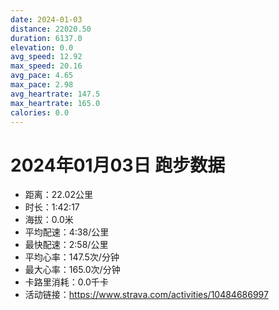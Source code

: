 ```yaml
---
date: 2024-01-03
distance: 22020.50
duration: 6137.0
elevation: 0.0
avg_speed: 12.92
max_speed: 20.16
avg_pace: 4.65
max_pace: 2.98
avg_heartrate: 147.5
max_heartrate: 165.0
calories: 0.0
---
```


# 2024年01月03日 跑步数据

- 距离：22.02公里
- 时长：1:42:17
- 海拔：0.0米
- 平均配速：4:38/公里
- 最快配速：2:58/公里
- 平均心率：147.5次/分钟
- 最大心率：165.0次/分钟
- 卡路里消耗：0.0千卡
- 活动链接：https://www.strava.com/activities/10484686997
